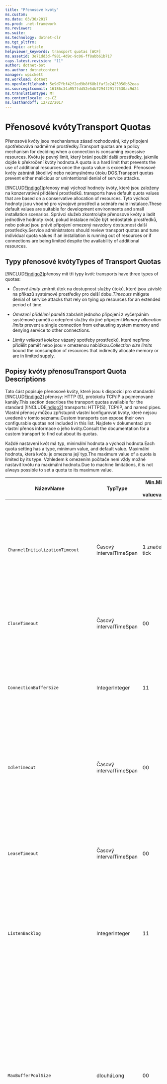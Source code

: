 ```yaml
---
title: "Přenosové kvóty"
ms.custom: 
ms.date: 03/30/2017
ms.prod: .net-framework
ms.reviewer: 
ms.suite: 
ms.technology: dotnet-clr
ms.tgt_pltfrm: 
ms.topic: article
helpviewer_keywords: transport quotas [WCF]
ms.assetid: 3e71dd3d-f981-4d9c-9c06-ff8abb61b717
caps.latest.revision: "11"
author: dotnet-bot
ms.author: dotnetcontent
manager: wpickett
ms.workload: dotnet
ms.openlocfilehash: 5e9d7fbf42f2ed9b8f68b1faf2e2425050b62eaa
ms.sourcegitcommit: 16186c34a957fdd52e5db7294f291f7530ac9d24
ms.translationtype: MT
ms.contentlocale: cs-CZ
ms.lasthandoff: 12/22/2017
---
```

# <a name="transport-quotas"></a><span data-ttu-id="e7e9e-102">Přenosové kvóty</span><span class="sxs-lookup"><span data-stu-id="e7e9e-102">Transport Quotas</span></span>
<span data-ttu-id="e7e9e-103">Přenosové kvóty jsou mechanismus zásad rozhodování, kdy připojení spotřebovává nadměrné prostředky.</span><span class="sxs-lookup"><span data-stu-id="e7e9e-103">Transport quotas are a policy mechanism for deciding when a connection is consuming excessive resources.</span></span> <span data-ttu-id="e7e9e-104">Kvótu je pevný limit, který brání použití další prostředky, jakmile dojde k překročení kvóty hodnota.</span><span class="sxs-lookup"><span data-stu-id="e7e9e-104">A quota is a hard limit that prevents the use of additional resources once the quota value is exceeded.</span></span> <span data-ttu-id="e7e9e-105">Přenosové kvóty zabránit škodlivý nebo neúmyslnému útoku DOS.</span><span class="sxs-lookup"><span data-stu-id="e7e9e-105">Transport quotas prevent either malicious or unintentional denial of service attacks.</span></span>  
  
 [!INCLUDE[indigo1](../../../../includes/indigo1-md.md)]<span data-ttu-id="e7e9e-106">přenosy mají výchozí hodnoty kvóty, které jsou založeny na konzervativní přidělení prostředků.</span><span class="sxs-lookup"><span data-stu-id="e7e9e-106"> transports have default quota values that are based on a conservative allocation of resources.</span></span> <span data-ttu-id="e7e9e-107">Tyto výchozí hodnoty jsou vhodné pro vývojové prostředí a scénáře malé instalace.</span><span class="sxs-lookup"><span data-stu-id="e7e9e-107">These default values are suitable for development environments and small installation scenarios.</span></span> <span data-ttu-id="e7e9e-108">Správci služeb zkontrolujte přenosové kvóty a ladit jednotlivé hodnoty kvót, pokud instalace může být nedostatek prostředků, nebo pokud jsou právě připojení omezený navzdory dostupnost další prostředky.</span><span class="sxs-lookup"><span data-stu-id="e7e9e-108">Service administrators should review transport quotas and tune individual quota values if an installation is running out of resources or if connections are being limited despite the availability of additional resources.</span></span>  
  
## <a name="types-of-transport-quotas"></a><span data-ttu-id="e7e9e-109">Typy přenosové kvóty</span><span class="sxs-lookup"><span data-stu-id="e7e9e-109">Types of Transport Quotas</span></span>  
 [!INCLUDE[indigo2](../../../../includes/indigo2-md.md)]<span data-ttu-id="e7e9e-110">přenosy mít tři typy kvót:</span><span class="sxs-lookup"><span data-stu-id="e7e9e-110"> transports have three types of quotas:</span></span>  
  
-   <span data-ttu-id="e7e9e-111">*Časové limity* zmírnit útok na dostupnost služby útoků, které jsou závislé na příkazů systémové prostředky pro delší dobu.</span><span class="sxs-lookup"><span data-stu-id="e7e9e-111">*Timeouts* mitigate denial of service attacks that rely on tying up resources for an extended period of time.</span></span>  
  
-   <span data-ttu-id="e7e9e-112">*Omezení přidělení paměti* zabránit jednoho připojení z vyčerpáním systémové paměti a odepření služby do jiné připojení.</span><span class="sxs-lookup"><span data-stu-id="e7e9e-112">*Memory allocation limits* prevent a single connection from exhausting system memory and denying service to other connections.</span></span>  
  
-   <span data-ttu-id="e7e9e-113">*Limity velikosti kolekce* vázaný spotřeby prostředků, které nepřímo přidělit paměť nebo jsou v omezenou nabídkou.</span><span class="sxs-lookup"><span data-stu-id="e7e9e-113">*Collection size limits* bound the consumption of resources that indirectly allocate memory or are in limited supply.</span></span>  
  
## <a name="transport-quota-descriptions"></a><span data-ttu-id="e7e9e-114">Popisy kvóty přenosu</span><span class="sxs-lookup"><span data-stu-id="e7e9e-114">Transport Quota Descriptions</span></span>  
 <span data-ttu-id="e7e9e-115">Tato část popisuje přenosové kvóty, které jsou k dispozici pro standardní [!INCLUDE[indigo2](../../../../includes/indigo2-md.md)] přenosy: HTTP (S), protokolu TCP/IP a pojmenované kanály.</span><span class="sxs-lookup"><span data-stu-id="e7e9e-115">This section describes the transport quotas available for the standard [!INCLUDE[indigo2](../../../../includes/indigo2-md.md)] transports: HTTP(S), TCP/IP, and named pipes.</span></span> <span data-ttu-id="e7e9e-116">Vlastní přenosy můžou zpřístupnit vlastní konfigurovat kvóty, které nejsou uvedené v tomto seznamu.</span><span class="sxs-lookup"><span data-stu-id="e7e9e-116">Custom transports can expose their own configurable quotas not included in this list.</span></span> <span data-ttu-id="e7e9e-117">Najdete v dokumentaci pro vlastní přenos informace o jeho kvóty.</span><span class="sxs-lookup"><span data-stu-id="e7e9e-117">Consult the documentation for a custom transport to find out about its quotas.</span></span>  
  
 <span data-ttu-id="e7e9e-118">Každé nastavení kvót má typ, minimální hodnota a výchozí hodnota.</span><span class="sxs-lookup"><span data-stu-id="e7e9e-118">Each quota setting has a type, minimum value, and default value.</span></span> <span data-ttu-id="e7e9e-119">Maximální hodnota, která kvótu je omezena její typ.</span><span class="sxs-lookup"><span data-stu-id="e7e9e-119">The maximum value of a quota is limited by its type.</span></span> <span data-ttu-id="e7e9e-120">Vzhledem k omezením počítače není vždy možné nastavit kvótu na maximální hodnotu.</span><span class="sxs-lookup"><span data-stu-id="e7e9e-120">Due to machine limitations, it is not always possible to set a quota to its maximum value.</span></span>  
  
|<span data-ttu-id="e7e9e-121">Název</span><span class="sxs-lookup"><span data-stu-id="e7e9e-121">Name</span></span>|<span data-ttu-id="e7e9e-122">Typ</span><span class="sxs-lookup"><span data-stu-id="e7e9e-122">Type</span></span>|<span data-ttu-id="e7e9e-123">Min.</span><span class="sxs-lookup"><span data-stu-id="e7e9e-123">Min.</span></span><br /><br /> <span data-ttu-id="e7e9e-124">value</span><span class="sxs-lookup"><span data-stu-id="e7e9e-124">value</span></span>|<span data-ttu-id="e7e9e-125">Výchozí</span><span class="sxs-lookup"><span data-stu-id="e7e9e-125">Default</span></span><br /><br /> <span data-ttu-id="e7e9e-126">value</span><span class="sxs-lookup"><span data-stu-id="e7e9e-126">value</span></span>|<span data-ttu-id="e7e9e-127">Popis</span><span class="sxs-lookup"><span data-stu-id="e7e9e-127">Description</span></span>|  
|----------|----------|--------------------|-----------------------|-----------------|  
|`ChannelInitializationTimeout`|<span data-ttu-id="e7e9e-128">Časový interval</span><span class="sxs-lookup"><span data-stu-id="e7e9e-128">TimeSpan</span></span>|<span data-ttu-id="e7e9e-129">1 značek</span><span class="sxs-lookup"><span data-stu-id="e7e9e-129">1 tick</span></span>|<span data-ttu-id="e7e9e-130">5 s</span><span class="sxs-lookup"><span data-stu-id="e7e9e-130">5 sec</span></span>|<span data-ttu-id="e7e9e-131">Maximální doba čekání na připojení k odeslání preambule během počáteční čtení.</span><span class="sxs-lookup"><span data-stu-id="e7e9e-131">Maximum time to wait for a connection to send the preamble during the initial read.</span></span> <span data-ttu-id="e7e9e-132">Tato data byl přijat, než dojde k ověřování.</span><span class="sxs-lookup"><span data-stu-id="e7e9e-132">This data is received before authentication occurs.</span></span> <span data-ttu-id="e7e9e-133">Toto nastavení je obvykle mnohem menší, než `ReceiveTimeout` hodnota kvóty.</span><span class="sxs-lookup"><span data-stu-id="e7e9e-133">This setting is generally much smaller than the `ReceiveTimeout` quota value.</span></span>|  
|`CloseTimeout`|<span data-ttu-id="e7e9e-134">Časový interval</span><span class="sxs-lookup"><span data-stu-id="e7e9e-134">TimeSpan</span></span>|<span data-ttu-id="e7e9e-135">0</span><span class="sxs-lookup"><span data-stu-id="e7e9e-135">0</span></span>|<span data-ttu-id="e7e9e-136">1 min</span><span class="sxs-lookup"><span data-stu-id="e7e9e-136">1 min</span></span>|<span data-ttu-id="e7e9e-137">Maximální doba čekání na připojení k zavřete před přenos vyvolá výjimku.</span><span class="sxs-lookup"><span data-stu-id="e7e9e-137">Maximum time to wait for a connection to close before the transport raises an exception.</span></span>|  
|`ConnectionBufferSize`|<span data-ttu-id="e7e9e-138">Integer</span><span class="sxs-lookup"><span data-stu-id="e7e9e-138">Integer</span></span>|<span data-ttu-id="e7e9e-139">1</span><span class="sxs-lookup"><span data-stu-id="e7e9e-139">1</span></span>|<span data-ttu-id="e7e9e-140">8 KB</span><span class="sxs-lookup"><span data-stu-id="e7e9e-140">8 KB</span></span>|<span data-ttu-id="e7e9e-141">Velikost v bajtech odesílání a příjmu vyrovnávací paměti základní přenosu.</span><span class="sxs-lookup"><span data-stu-id="e7e9e-141">Size, in bytes, of the transmit and receive buffers of the underlying transport.</span></span> <span data-ttu-id="e7e9e-142">Zvýšení velikosti vyrovnávací paměti může zvýšit propustnost při odesílání zpráv velké.</span><span class="sxs-lookup"><span data-stu-id="e7e9e-142">Increasing the buffer size can improve throughput when sending large messages.</span></span>|  
|`IdleTimeout`|<span data-ttu-id="e7e9e-143">Časový interval</span><span class="sxs-lookup"><span data-stu-id="e7e9e-143">TimeSpan</span></span>|<span data-ttu-id="e7e9e-144">0</span><span class="sxs-lookup"><span data-stu-id="e7e9e-144">0</span></span>|<span data-ttu-id="e7e9e-145">2 min.</span><span class="sxs-lookup"><span data-stu-id="e7e9e-145">2 min</span></span>|<span data-ttu-id="e7e9e-146">Maximální doba ve fondu připojení zůstat v nečinnosti před dochází k uzavření.</span><span class="sxs-lookup"><span data-stu-id="e7e9e-146">Maximum time a pooled connection can remain idle before being closed.</span></span><br /><br /> <span data-ttu-id="e7e9e-147">Toto nastavení platí pouze pro ve fondu připojení.</span><span class="sxs-lookup"><span data-stu-id="e7e9e-147">This setting only applies to pooled connections.</span></span>|  
|`LeaseTimeout`|<span data-ttu-id="e7e9e-148">Časový interval</span><span class="sxs-lookup"><span data-stu-id="e7e9e-148">TimeSpan</span></span>|<span data-ttu-id="e7e9e-149">0</span><span class="sxs-lookup"><span data-stu-id="e7e9e-149">0</span></span>|<span data-ttu-id="e7e9e-150">5 minut</span><span class="sxs-lookup"><span data-stu-id="e7e9e-150">5 min</span></span>|<span data-ttu-id="e7e9e-151">Maximální doba života aktivního připojení ve fondu.</span><span class="sxs-lookup"><span data-stu-id="e7e9e-151">Maximum lifetime of an active pooled connection.</span></span> <span data-ttu-id="e7e9e-152">Po uplynutí určité doby, připojení zavře, jakmile je servis aktuální požadavek.</span><span class="sxs-lookup"><span data-stu-id="e7e9e-152">After the specified time elapses, the connection closes once the current request is serviced.</span></span><br /><br /> <span data-ttu-id="e7e9e-153">Toto nastavení platí pouze pro ve fondu připojení.</span><span class="sxs-lookup"><span data-stu-id="e7e9e-153">This setting only applies to pooled connections.</span></span>|  
|`ListenBacklog`|<span data-ttu-id="e7e9e-154">Integer</span><span class="sxs-lookup"><span data-stu-id="e7e9e-154">Integer</span></span>|<span data-ttu-id="e7e9e-155">1</span><span class="sxs-lookup"><span data-stu-id="e7e9e-155">1</span></span>|<span data-ttu-id="e7e9e-156">10</span><span class="sxs-lookup"><span data-stu-id="e7e9e-156">10</span></span>|<span data-ttu-id="e7e9e-157">Maximální počet připojení, která může mít unserviced naslouchací proces před další připojení do tohoto koncového bodu je odepřen.</span><span class="sxs-lookup"><span data-stu-id="e7e9e-157">Maximum number of connections that the listener can have unserviced before additional connections to that endpoint are denied.</span></span>|  
|`MaxBufferPoolSize`|<span data-ttu-id="e7e9e-158">dlouhá</span><span class="sxs-lookup"><span data-stu-id="e7e9e-158">Long</span></span>|<span data-ttu-id="e7e9e-159">0</span><span class="sxs-lookup"><span data-stu-id="e7e9e-159">0</span></span>|<span data-ttu-id="e7e9e-160">512 KB</span><span class="sxs-lookup"><span data-stu-id="e7e9e-160">512 KB</span></span>|<span data-ttu-id="e7e9e-161">Maximální velikost paměti v bajtech, které přenos věnoval sdružování opakovaně použitelné zpráva vyrovnávací paměti.</span><span class="sxs-lookup"><span data-stu-id="e7e9e-161">Maximum memory, in bytes, that the transport devotes to pooling reusable message buffers.</span></span> <span data-ttu-id="e7e9e-162">Když fondu nelze zadat zprávu vyrovnávací paměť, vyrovnávací paměť nového je přidělen pro dočasné použití.</span><span class="sxs-lookup"><span data-stu-id="e7e9e-162">When the pool cannot supply a message buffer, a new buffer is allocated for temporary use.</span></span><br /><br /> <span data-ttu-id="e7e9e-163">Instalace vytvořit mnoho objektů factory kanálu nebo naslouchací procesy, které můžete přidělit velké množství paměti pro fondy vyrovnávací paměti.</span><span class="sxs-lookup"><span data-stu-id="e7e9e-163">Installations that create many channel factories or listeners can allocate large amounts of memory for buffer pools.</span></span> <span data-ttu-id="e7e9e-164">Zmenšení velikosti této vyrovnávací paměti může výrazně snížit využití paměti v tomto scénáři.</span><span class="sxs-lookup"><span data-stu-id="e7e9e-164">Reducing this buffer size can greatly reduce memory usage in this scenario.</span></span>|  
|`MaxBufferSize`|<span data-ttu-id="e7e9e-165">Integer</span><span class="sxs-lookup"><span data-stu-id="e7e9e-165">Integer</span></span>|<span data-ttu-id="e7e9e-166">1</span><span class="sxs-lookup"><span data-stu-id="e7e9e-166">1</span></span>|<span data-ttu-id="e7e9e-167">64 KB</span><span class="sxs-lookup"><span data-stu-id="e7e9e-167">64 KB</span></span>|<span data-ttu-id="e7e9e-168">Maximální velikost v bajtech vyrovnávací paměť pro datový proud.</span><span class="sxs-lookup"><span data-stu-id="e7e9e-168">Maximum size, in bytes, of a buffer used for streaming data.</span></span> <span data-ttu-id="e7e9e-169">Pokud není nastavena tato kvóta přenosu, nebo není přenosu pomocí vysílání datového proudu, pak hodnota kvóty je stejný jako menší z `MaxReceivedMessageSize` hodnota kvóty a <xref:System.Int32.MaxValue>.</span><span class="sxs-lookup"><span data-stu-id="e7e9e-169">If this transport quota is not set, or the transport is not using streaming, then the quota value is the same as the smaller of the `MaxReceivedMessageSize` quota value and <xref:System.Int32.MaxValue>.</span></span>|  
|`MaxOutboundConnectionsPerEndpoint`|<span data-ttu-id="e7e9e-170">Integer</span><span class="sxs-lookup"><span data-stu-id="e7e9e-170">Integer</span></span>|<span data-ttu-id="e7e9e-171">1</span><span class="sxs-lookup"><span data-stu-id="e7e9e-171">1</span></span>|<span data-ttu-id="e7e9e-172">10</span><span class="sxs-lookup"><span data-stu-id="e7e9e-172">10</span></span>|<span data-ttu-id="e7e9e-173">Maximální počet odchozí připojení, které může být spojeno s konkrétní koncový bod.</span><span class="sxs-lookup"><span data-stu-id="e7e9e-173">Maximum number of outgoing connections that can be associated with a particular endpoint.</span></span><br /><br /> <span data-ttu-id="e7e9e-174">Toto nastavení platí pouze pro ve fondu připojení.</span><span class="sxs-lookup"><span data-stu-id="e7e9e-174">This setting only applies to pooled connections.</span></span>|  
|`MaxOutputDelay`|<span data-ttu-id="e7e9e-175">Časový interval</span><span class="sxs-lookup"><span data-stu-id="e7e9e-175">TimeSpan</span></span>|<span data-ttu-id="e7e9e-176">0</span><span class="sxs-lookup"><span data-stu-id="e7e9e-176">0</span></span>|<span data-ttu-id="e7e9e-177">200 ms</span><span class="sxs-lookup"><span data-stu-id="e7e9e-177">200 ms</span></span>|<span data-ttu-id="e7e9e-178">Maximální doba čekání po operaci odeslání pro dávkování další zprávy v rámci jedné operace.</span><span class="sxs-lookup"><span data-stu-id="e7e9e-178">Maximum time to wait after a send operation for batching additional messages in a single operation.</span></span> <span data-ttu-id="e7e9e-179">Zprávy jsou odesílány dříve, pokud vyrovnávací paměť základní přenos plný.</span><span class="sxs-lookup"><span data-stu-id="e7e9e-179">Messages are sent earlier if the buffer of the underlying transport becomes full.</span></span> <span data-ttu-id="e7e9e-180">Doba zpoždění neprovádí vynulování odesláním další zprávy.</span><span class="sxs-lookup"><span data-stu-id="e7e9e-180">Sending additional messages does not reset the delay period.</span></span>|  
|`MaxPendingAccepts`|<span data-ttu-id="e7e9e-181">Integer</span><span class="sxs-lookup"><span data-stu-id="e7e9e-181">Integer</span></span>|<span data-ttu-id="e7e9e-182">1</span><span class="sxs-lookup"><span data-stu-id="e7e9e-182">1</span></span>|<span data-ttu-id="e7e9e-183">1</span><span class="sxs-lookup"><span data-stu-id="e7e9e-183">1</span></span>|<span data-ttu-id="e7e9e-184">Maximální počet přijme pro kanály, naslouchací proces můžou mít čekání.</span><span class="sxs-lookup"><span data-stu-id="e7e9e-184">Maximum number of accepts for channels that the listener can have waiting.</span></span><br /><br /> <span data-ttu-id="e7e9e-185">Je interval mezi dokončení přijmout a nové spuštění přijmout.</span><span class="sxs-lookup"><span data-stu-id="e7e9e-185">There is an interval of time between the accept completing and a new accept starting.</span></span> <span data-ttu-id="e7e9e-186">Zvýšit velikost této kolekce můžete zabránit klienti, kteří připojují během tohoto intervalu z probíhá vyřazování.</span><span class="sxs-lookup"><span data-stu-id="e7e9e-186">Increasing this collection size can prevent clients that connect during this interval from being dropped.</span></span>|  
|`MaxPendingConnections`|<span data-ttu-id="e7e9e-187">Integer</span><span class="sxs-lookup"><span data-stu-id="e7e9e-187">Integer</span></span>|<span data-ttu-id="e7e9e-188">1</span><span class="sxs-lookup"><span data-stu-id="e7e9e-188">1</span></span>|<span data-ttu-id="e7e9e-189">10</span><span class="sxs-lookup"><span data-stu-id="e7e9e-189">10</span></span>|<span data-ttu-id="e7e9e-190">Maximální počet připojení, která naslouchací proces může mít čeká se na aplikace akceptovat.</span><span class="sxs-lookup"><span data-stu-id="e7e9e-190">Maximum number of connections that the listener can have waiting to be accepted by the application.</span></span> <span data-ttu-id="e7e9e-191">Při překročení této hodnoty kvóty na nový příchozí připojení zahozených místo čekání na přijmout.</span><span class="sxs-lookup"><span data-stu-id="e7e9e-191">When this quota value is exceeded, new incoming connections are dropped rather than waiting to be accepted.</span></span><br /><br /> <span data-ttu-id="e7e9e-192">Funkce připojení jako zabezpečení zpráv může způsobit klienta otevřít víc než jedno připojení.</span><span class="sxs-lookup"><span data-stu-id="e7e9e-192">Connection features such as message security can cause a client to open more than one connection.</span></span> <span data-ttu-id="e7e9e-193">Správci služeb by měl účet pro tyto další připojení při nastavování této hodnoty kvóty.</span><span class="sxs-lookup"><span data-stu-id="e7e9e-193">Service administrators should account for these additional connections when setting this quota value.</span></span>|  
|`MaxReceivedMessageSize`|<span data-ttu-id="e7e9e-194">dlouhá</span><span class="sxs-lookup"><span data-stu-id="e7e9e-194">Long</span></span>|<span data-ttu-id="e7e9e-195">1</span><span class="sxs-lookup"><span data-stu-id="e7e9e-195">1</span></span>|<span data-ttu-id="e7e9e-196">64 KB</span><span class="sxs-lookup"><span data-stu-id="e7e9e-196">64 KB</span></span>|<span data-ttu-id="e7e9e-197">Maximální velikost v bajtech přijaté zprávy, včetně hlavičky, než se přenos vyvolá výjimku.</span><span class="sxs-lookup"><span data-stu-id="e7e9e-197">Maximum size, in bytes, of a received message, including headers, before the transport raises an exception.</span></span>|  
|`OpenTimeout`|<span data-ttu-id="e7e9e-198">Časový interval</span><span class="sxs-lookup"><span data-stu-id="e7e9e-198">TimeSpan</span></span>|<span data-ttu-id="e7e9e-199">0</span><span class="sxs-lookup"><span data-stu-id="e7e9e-199">0</span></span>|<span data-ttu-id="e7e9e-200">1 min</span><span class="sxs-lookup"><span data-stu-id="e7e9e-200">1 min</span></span>|<span data-ttu-id="e7e9e-201">Maximální doba čekání připojení lze navázat před přenos vyvolá výjimku.</span><span class="sxs-lookup"><span data-stu-id="e7e9e-201">Maximum time to wait for a connection to be established before the transport raises an exception.</span></span>|  
|`ReceiveTimeout`|<span data-ttu-id="e7e9e-202">Časový interval</span><span class="sxs-lookup"><span data-stu-id="e7e9e-202">TimeSpan</span></span>|<span data-ttu-id="e7e9e-203">0</span><span class="sxs-lookup"><span data-stu-id="e7e9e-203">0</span></span>|<span data-ttu-id="e7e9e-204">10 min.</span><span class="sxs-lookup"><span data-stu-id="e7e9e-204">10 min</span></span>|<span data-ttu-id="e7e9e-205">Maximální doba čekání na dokončení před přenos čtení operace vyvolá výjimku.</span><span class="sxs-lookup"><span data-stu-id="e7e9e-205">Maximum time to wait for a read operation to complete before the transport raises an exception.</span></span>|  
|`SendTimeout`|<span data-ttu-id="e7e9e-206">Časový interval</span><span class="sxs-lookup"><span data-stu-id="e7e9e-206">Timespan</span></span>|<span data-ttu-id="e7e9e-207">0</span><span class="sxs-lookup"><span data-stu-id="e7e9e-207">0</span></span>|<span data-ttu-id="e7e9e-208">1 min</span><span class="sxs-lookup"><span data-stu-id="e7e9e-208">1 min</span></span>|<span data-ttu-id="e7e9e-209">Maximální doba čekání na dokončení před přenos operace zápisu vyvolá výjimku.</span><span class="sxs-lookup"><span data-stu-id="e7e9e-209">Maximum time to wait for a write operation to complete before the transport raises an exception.</span></span>|  
  
 <span data-ttu-id="e7e9e-210">Přenosové kvóty `MaxPendingConnections` a `MaxOutboundConnectionsPerEndpoint` jsou sloučeny do jednoho přenosu kvóty s názvem `MaxConnections` Pokud nastavíte prostřednictvím vazby nebo konfigurace.</span><span class="sxs-lookup"><span data-stu-id="e7e9e-210">The transport quotas `MaxPendingConnections` and `MaxOutboundConnectionsPerEndpoint` are combined into a single transport quota called `MaxConnections` when set through the binding or configuration.</span></span> <span data-ttu-id="e7e9e-211">Pouze prvku vazby umožňuje nastavení tyto hodnoty kvóty jednotlivě.</span><span class="sxs-lookup"><span data-stu-id="e7e9e-211">Only the binding element allows setting these quota values individually.</span></span> <span data-ttu-id="e7e9e-212">`MaxConnections` Kvóty přenosu má stejné minimální a výchozí hodnoty.</span><span class="sxs-lookup"><span data-stu-id="e7e9e-212">The `MaxConnections` transport quota has the same minimum and default values.</span></span>  
  
## <a name="setting-transport-quotas"></a><span data-ttu-id="e7e9e-213">Nastavení přenosové kvóty</span><span class="sxs-lookup"><span data-stu-id="e7e9e-213">Setting Transport Quotas</span></span>  
 <span data-ttu-id="e7e9e-214">Přenosové kvóty se konfigurují pomocí prvku vazby přenosu, přenos vazby, konfigurace aplikace nebo zásad.</span><span class="sxs-lookup"><span data-stu-id="e7e9e-214">Transport quotas are set through the transport binding element, the transport binding, application configuration, or host policy.</span></span> <span data-ttu-id="e7e9e-215">Tento dokument nepopisuje nastavení přenosy prostřednictvím zásad.</span><span class="sxs-lookup"><span data-stu-id="e7e9e-215">This document does not cover setting transports through host policy.</span></span> <span data-ttu-id="e7e9e-216">Naleznete v dokumentaci k základní přenos ke zjištění nastavení zásad kvót hostitele.</span><span class="sxs-lookup"><span data-stu-id="e7e9e-216">Consult the documentation for the underlying transport to discover the settings for host policy quotas.</span></span> <span data-ttu-id="e7e9e-217">[Konfigurace HTTP a HTTPS](../../../../docs/framework/wcf/feature-details/configuring-http-and-https.md) téma popisuje nastavení kvót pro ovladač Http.sys.</span><span class="sxs-lookup"><span data-stu-id="e7e9e-217">The [Configuring HTTP and HTTPS](../../../../docs/framework/wcf/feature-details/configuring-http-and-https.md) topic describes quota settings for the Http.sys driver.</span></span> <span data-ttu-id="e7e9e-218">Vyhledejte další informace o konfiguraci omezení systému Windows na protokolu HTTP, protokolu TCP/IP a pojmenovaný kanál připojení ve znalostní bázi Microsoft Knowledge Base.</span><span class="sxs-lookup"><span data-stu-id="e7e9e-218">Search the Microsoft Knowledge Base for more information about configuring Windows limits on HTTP, TCP/IP, and named pipe connections.</span></span>  
  
 <span data-ttu-id="e7e9e-219">Jiné typy kvót nepřímo týkají přenosy.</span><span class="sxs-lookup"><span data-stu-id="e7e9e-219">Other types of quotas apply indirectly to transports.</span></span> <span data-ttu-id="e7e9e-220">Kodér zpráv, který přenos používá k transformaci zprávu do bajtů může mít svůj vlastní nastavení kvót.</span><span class="sxs-lookup"><span data-stu-id="e7e9e-220">The message encoder that the transport uses to transform a message into bytes can have its own quota settings.</span></span> <span data-ttu-id="e7e9e-221">Ale tyto kvóty jsou nezávislé na typ přenosu, které používá.</span><span class="sxs-lookup"><span data-stu-id="e7e9e-221">However, these quotas are independent of the type of transport being used.</span></span>  
  
### <a name="controlling-transport-quotas-from-the-binding-element"></a><span data-ttu-id="e7e9e-222">Řízení přenosové kvóty z prvku vazby</span><span class="sxs-lookup"><span data-stu-id="e7e9e-222">Controlling Transport Quotas from the Binding Element</span></span>  
 <span data-ttu-id="e7e9e-223">Nastavení přenosové kvóty prostřednictvím prvku vazby nabízí nejvyšší flexibilitu při řízení chování je přenos.</span><span class="sxs-lookup"><span data-stu-id="e7e9e-223">Setting transport quotas through the binding element offers the greatest flexibility in controlling the transport's behavior.</span></span> <span data-ttu-id="e7e9e-224">Výchozí vypršení časových limitů pro zavřít, otevřete, Receive a odešlete operations jsou převzaty z vazby, když je sestavena kanál.</span><span class="sxs-lookup"><span data-stu-id="e7e9e-224">The default timeouts for Close, Open, Receive, and Send operations are taken from the binding when a channel is built.</span></span>  
  
|<span data-ttu-id="e7e9e-225">Název</span><span class="sxs-lookup"><span data-stu-id="e7e9e-225">Name</span></span>|<span data-ttu-id="e7e9e-226">HTTP</span><span class="sxs-lookup"><span data-stu-id="e7e9e-226">HTTP</span></span>|<span data-ttu-id="e7e9e-227">TCP/IP</span><span class="sxs-lookup"><span data-stu-id="e7e9e-227">TCP/IP</span></span>|<span data-ttu-id="e7e9e-228">Pojmenovaný kanál</span><span class="sxs-lookup"><span data-stu-id="e7e9e-228">Named pipe</span></span>|  
|----------|----------|-------------|----------------|  
|`ChannelInitializationTimeout`||<span data-ttu-id="e7e9e-229">X</span><span class="sxs-lookup"><span data-stu-id="e7e9e-229">X</span></span>|<span data-ttu-id="e7e9e-230">X</span><span class="sxs-lookup"><span data-stu-id="e7e9e-230">X</span></span>|  
|`CloseTimeout`||||  
|`ConnectionBufferSize`||<span data-ttu-id="e7e9e-231">X</span><span class="sxs-lookup"><span data-stu-id="e7e9e-231">X</span></span>|<span data-ttu-id="e7e9e-232">X</span><span class="sxs-lookup"><span data-stu-id="e7e9e-232">X</span></span>|  
|`IdleTimeout`||<span data-ttu-id="e7e9e-233">X</span><span class="sxs-lookup"><span data-stu-id="e7e9e-233">X</span></span>|<span data-ttu-id="e7e9e-234">X</span><span class="sxs-lookup"><span data-stu-id="e7e9e-234">X</span></span>|  
|`LeaseTimeout`||<span data-ttu-id="e7e9e-235">X</span><span class="sxs-lookup"><span data-stu-id="e7e9e-235">X</span></span>||  
|`ListenBacklog`||<span data-ttu-id="e7e9e-236">X</span><span class="sxs-lookup"><span data-stu-id="e7e9e-236">X</span></span>||  
|`MaxBufferPoolSize`|<span data-ttu-id="e7e9e-237">X</span><span class="sxs-lookup"><span data-stu-id="e7e9e-237">X</span></span>|<span data-ttu-id="e7e9e-238">X</span><span class="sxs-lookup"><span data-stu-id="e7e9e-238">X</span></span>|<span data-ttu-id="e7e9e-239">X</span><span class="sxs-lookup"><span data-stu-id="e7e9e-239">X</span></span>|  
|`MaxBufferSize`|<span data-ttu-id="e7e9e-240">X</span><span class="sxs-lookup"><span data-stu-id="e7e9e-240">X</span></span>|<span data-ttu-id="e7e9e-241">X</span><span class="sxs-lookup"><span data-stu-id="e7e9e-241">X</span></span>|<span data-ttu-id="e7e9e-242">X</span><span class="sxs-lookup"><span data-stu-id="e7e9e-242">X</span></span>|  
|`MaxOutboundConnectionsPerEndpoint`||<span data-ttu-id="e7e9e-243">X</span><span class="sxs-lookup"><span data-stu-id="e7e9e-243">X</span></span>|<span data-ttu-id="e7e9e-244">X</span><span class="sxs-lookup"><span data-stu-id="e7e9e-244">X</span></span>|  
|`MaxOutputDelay`||<span data-ttu-id="e7e9e-245">X</span><span class="sxs-lookup"><span data-stu-id="e7e9e-245">X</span></span>|<span data-ttu-id="e7e9e-246">X</span><span class="sxs-lookup"><span data-stu-id="e7e9e-246">X</span></span>|  
|`MaxPendingAccepts`||<span data-ttu-id="e7e9e-247">X</span><span class="sxs-lookup"><span data-stu-id="e7e9e-247">X</span></span>|<span data-ttu-id="e7e9e-248">X</span><span class="sxs-lookup"><span data-stu-id="e7e9e-248">X</span></span>|  
|`MaxPendingConnections`||<span data-ttu-id="e7e9e-249">X</span><span class="sxs-lookup"><span data-stu-id="e7e9e-249">X</span></span>|<span data-ttu-id="e7e9e-250">X</span><span class="sxs-lookup"><span data-stu-id="e7e9e-250">X</span></span>|  
|`MaxReceivedMessageSize`|<span data-ttu-id="e7e9e-251">X</span><span class="sxs-lookup"><span data-stu-id="e7e9e-251">X</span></span>|<span data-ttu-id="e7e9e-252">X</span><span class="sxs-lookup"><span data-stu-id="e7e9e-252">X</span></span>|<span data-ttu-id="e7e9e-253">X</span><span class="sxs-lookup"><span data-stu-id="e7e9e-253">X</span></span>|  
|`OpenTimeout`||||  
|`ReceiveTimeout`||||  
|`SendTimeout`||||  
  
### <a name="controlling-transport-quotas-from-the-binding"></a><span data-ttu-id="e7e9e-254">Řízení přenosové kvóty z vazby</span><span class="sxs-lookup"><span data-stu-id="e7e9e-254">Controlling Transport Quotas from the Binding</span></span>  
 <span data-ttu-id="e7e9e-255">Nastavení přenosové kvóty prostřednictvím vazby nabízí zjednodušené sadu kvóty, které se vybírat a přitom dál udělíte přístup k nejběžnější hodnoty kvóty.</span><span class="sxs-lookup"><span data-stu-id="e7e9e-255">Setting transport quotas through the binding offers a simplified set of quotas to choose from while still giving access to the most common quota values.</span></span>  
  
|<span data-ttu-id="e7e9e-256">Název</span><span class="sxs-lookup"><span data-stu-id="e7e9e-256">Name</span></span>|<span data-ttu-id="e7e9e-257">HTTP</span><span class="sxs-lookup"><span data-stu-id="e7e9e-257">HTTP</span></span>|<span data-ttu-id="e7e9e-258">TCP/IP</span><span class="sxs-lookup"><span data-stu-id="e7e9e-258">TCP/IP</span></span>|<span data-ttu-id="e7e9e-259">Pojmenovaný kanál</span><span class="sxs-lookup"><span data-stu-id="e7e9e-259">Named pipe</span></span>|  
|----------|----------|-------------|----------------|  
|`ChannelInitializationTimeout`||||  
|`CloseTimeout`|<span data-ttu-id="e7e9e-260">X</span><span class="sxs-lookup"><span data-stu-id="e7e9e-260">X</span></span>|<span data-ttu-id="e7e9e-261">X</span><span class="sxs-lookup"><span data-stu-id="e7e9e-261">X</span></span>|<span data-ttu-id="e7e9e-262">X</span><span class="sxs-lookup"><span data-stu-id="e7e9e-262">X</span></span>|  
|`ConnectionBufferSize`||||  
|`IdleTimeout`||||  
|`LeaseTimeout`||||  
|`ListenBacklog`||<span data-ttu-id="e7e9e-263">X</span><span class="sxs-lookup"><span data-stu-id="e7e9e-263">X</span></span>||  
|`MaxBufferPoolSize`|<span data-ttu-id="e7e9e-264">X</span><span class="sxs-lookup"><span data-stu-id="e7e9e-264">X</span></span>|<span data-ttu-id="e7e9e-265">X</span><span class="sxs-lookup"><span data-stu-id="e7e9e-265">X</span></span>|<span data-ttu-id="e7e9e-266">X</span><span class="sxs-lookup"><span data-stu-id="e7e9e-266">X</span></span>|  
|`MaxBufferSize`|<span data-ttu-id="e7e9e-267">1</span><span class="sxs-lookup"><span data-stu-id="e7e9e-267">1</span></span>|<span data-ttu-id="e7e9e-268">X</span><span class="sxs-lookup"><span data-stu-id="e7e9e-268">X</span></span>|<span data-ttu-id="e7e9e-269">X</span><span class="sxs-lookup"><span data-stu-id="e7e9e-269">X</span></span>|  
|`MaxOutboundConnectionsPerEndpoint`||<span data-ttu-id="e7e9e-270">2</span><span class="sxs-lookup"><span data-stu-id="e7e9e-270">2</span></span>|<span data-ttu-id="e7e9e-271">2</span><span class="sxs-lookup"><span data-stu-id="e7e9e-271">2</span></span>|  
|`MaxOutputDelay`||||  
|`MaxPendingAccepts`||||  
|`MaxPendingConnections`||<span data-ttu-id="e7e9e-272">2</span><span class="sxs-lookup"><span data-stu-id="e7e9e-272">2</span></span>|<span data-ttu-id="e7e9e-273">2</span><span class="sxs-lookup"><span data-stu-id="e7e9e-273">2</span></span>|  
|`MaxReceivedMessageSize`|<span data-ttu-id="e7e9e-274">X</span><span class="sxs-lookup"><span data-stu-id="e7e9e-274">X</span></span>|<span data-ttu-id="e7e9e-275">X</span><span class="sxs-lookup"><span data-stu-id="e7e9e-275">X</span></span>|<span data-ttu-id="e7e9e-276">X</span><span class="sxs-lookup"><span data-stu-id="e7e9e-276">X</span></span>|  
|`OpenTimeout`|<span data-ttu-id="e7e9e-277">X</span><span class="sxs-lookup"><span data-stu-id="e7e9e-277">X</span></span>|<span data-ttu-id="e7e9e-278">X</span><span class="sxs-lookup"><span data-stu-id="e7e9e-278">X</span></span>|<span data-ttu-id="e7e9e-279">X</span><span class="sxs-lookup"><span data-stu-id="e7e9e-279">X</span></span>|  
|`ReceiveTimeout`|<span data-ttu-id="e7e9e-280">X</span><span class="sxs-lookup"><span data-stu-id="e7e9e-280">X</span></span>|<span data-ttu-id="e7e9e-281">X</span><span class="sxs-lookup"><span data-stu-id="e7e9e-281">X</span></span>|<span data-ttu-id="e7e9e-282">X</span><span class="sxs-lookup"><span data-stu-id="e7e9e-282">X</span></span>|  
|`SendTimeout`|<span data-ttu-id="e7e9e-283">X</span><span class="sxs-lookup"><span data-stu-id="e7e9e-283">X</span></span>|<span data-ttu-id="e7e9e-284">X</span><span class="sxs-lookup"><span data-stu-id="e7e9e-284">X</span></span>|<span data-ttu-id="e7e9e-285">X</span><span class="sxs-lookup"><span data-stu-id="e7e9e-285">X</span></span>|  
  
1.  <span data-ttu-id="e7e9e-286">`MaxBufferSize` Kvóty přenosu je dostupná pouze na `BasicHttp` vazby.</span><span class="sxs-lookup"><span data-stu-id="e7e9e-286">The `MaxBufferSize` transport quota is only available on the `BasicHttp` binding.</span></span> <span data-ttu-id="e7e9e-287">`WSHttp` Vazby jsou pro scénáře, které nepodporují režimy přenášené datovými proudy přenosu.</span><span class="sxs-lookup"><span data-stu-id="e7e9e-287">The `WSHttp` bindings are for scenarios that do not support streamed transport modes.</span></span>  
  
2.  <span data-ttu-id="e7e9e-288">Přenosové kvóty `MaxPendingConnections` a `MaxOutboundConnectionsPerEndpoint` jsou sloučeny do jednoho přenosu kvóty s názvem `MaxConnections`.</span><span class="sxs-lookup"><span data-stu-id="e7e9e-288">The transport quotas `MaxPendingConnections` and `MaxOutboundConnectionsPerEndpoint` are combined into a single transport quota called `MaxConnections`.</span></span>  
  
### <a name="controlling-transport-quotas-from-configuration"></a><span data-ttu-id="e7e9e-289">Řízení přenosové kvóty z konfigurace</span><span class="sxs-lookup"><span data-stu-id="e7e9e-289">Controlling Transport Quotas from Configuration</span></span>  
 <span data-ttu-id="e7e9e-290">Konfigurace aplikace můžete nastavit stejné přenosové kvóty jako přímý přístup k vlastnosti u vazby.</span><span class="sxs-lookup"><span data-stu-id="e7e9e-290">Application configuration can set the same transport quotas as directly accessing properties on a binding.</span></span> <span data-ttu-id="e7e9e-291">V konfiguračních souborech název kvóty přenosu vždy začíná malým písmenem.</span><span class="sxs-lookup"><span data-stu-id="e7e9e-291">In configuration files, the name of a transport quota always starts with a lowercase letter.</span></span> <span data-ttu-id="e7e9e-292">Například `CloseTimeout` vlastnost u vazby odpovídá `closeTimeout` nastavení v konfiguraci a `MaxConnections` vlastnost u vazby odpovídá `maxConnections` nastavení v konfiguraci.</span><span class="sxs-lookup"><span data-stu-id="e7e9e-292">For example, the `CloseTimeout` property on a binding corresponds to the `closeTimeout` setting in configuration and the `MaxConnections` property on a binding corresponds to the `maxConnections` setting in configuration.</span></span>  
  
## <a name="see-also"></a><span data-ttu-id="e7e9e-293">Viz také</span><span class="sxs-lookup"><span data-stu-id="e7e9e-293">See Also</span></span>  
 <xref:System.ServiceModel.Channels.HttpsTransportBindingElement>  
 <xref:System.ServiceModel.Channels.HttpTransportBindingElement>  
 <xref:System.ServiceModel.Channels.TcpTransportBindingElement>  
 <xref:System.ServiceModel.Channels.NamedPipeTransportBindingElement>  
 <xref:System.ServiceModel.Channels.ConnectionOrientedTransportBindingElement>  
 <xref:System.ServiceModel.Channels.TransportBindingElement>
